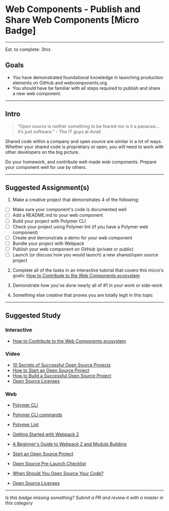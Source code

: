 # Web Components - Publish and Share Web Components [Micro Badge]

-----

Est. to complete: 3hrs

## Goals

- You have demonstrated foundational knowledge in launching production elements on GitHub and webcomponents.org.
- You should have be familiar with all steps required to publish and share a new web component.

-----

## Intro

> “Open source is neither something to be feared nor is it a panacea... it’s just software.” - The IT guys at Aviall

Shared code within a company and open source are similar in a lot of ways.  Whether your shared code is proprietary 
or open, you will need to work with other developers on the big picture.  

Do your homework, and contribute well-made web components.  Prepare your component well for use by others.

-----

## Suggested Assignment(s)

1) Make a creative project that demonstrates 4 of the following: 
  - [ ] Make sure your component's code is documented well
  - [ ] Add a README.md to your web component
  - [ ] Build your project with Polymer CLI
  - [ ] Check your project using Polymer lint (if you have a Polymer web component)
  - [ ] Create and demonstrate a demo for your web component
  - [ ] Bundle your project with Webpack
  - [ ] Publish your web component on GitHub (private or public)
  - [ ] Launch (or discuss how you would launch) a new shared/open source project

2) Complete all of the tasks in an interactive tutorial that covers this micro's goals: 
[How to Contribute to the Web Components ecosystem](https://codelabs.developers.google.com/codelabs/web-components-how-to-contribute/index.html?index=..%2F..%2Fio2017#0)

3) Demonstrate how you've done nearly all of #1 in your work or side-work

4) Something else creative that proves you are totally legit in this topic

-----

## Suggested Study

### Interactive

- [How to Contribute to the Web Components ecosystem](https://codelabs.developers.google.com/codelabs/web-components-how-to-contribute/index.html?index=..%2F..%2Fio2017#0)

### Video

- [10 Secrets of Successful Open Source Projects](https://www.youtube.com/watch?v=bDcIi_Mn1lM)
- [How to Start an Open Source Project](https://www.youtube.com/watch?v=8XI6Ux7vrVw)
- [How to Build a Successful Open Source Project](https://www.linux.com/news/event/open-source-leadership-summit/2017/2/video-linus-torvalds-how-build-successful-open-source-project)
- [Open Source Licenses](https://www.youtube.com/watch?v=FoCHY4tnERA)

### Web

- [Polymer CLI](https://www.polymer-project.org/2.0/docs/tools/polymer-cli)
- [Polymer CLI commands](https://www.polymer-project.org/2.0/docs/tools/polymer-cli-commands)
- [Polymer Lint](https://www.polymer-project.org/2.0/docs/tools/polymer-cli-commands#lint)
- [Getting Started with Webpack 2](https://blog.madewithenvy.com/getting-started-with-webpack-2-ed2b86c68783)
- [A Beginner's Guide to Webpack 2 and Module Building](https://www.sitepoint.com/beginners-guide-to-webpack-2-and-module-bundling/)


- [Start an Open Source Project](https://opensource.guide/starting-a-project/)
- [Open Source Pre-Launch Checklist](https://opensource.guide/starting-a-project/#your-pre-launch-checklist)
- [When Should You Open Source Your Code?](https://opensource.com/business/13/5/open-source-your-code)
- [Open Source Licenses](https://opensource.org/licenses)

-----

  *Is this badge missing something? Submit a PR and review it with a master in this category*
